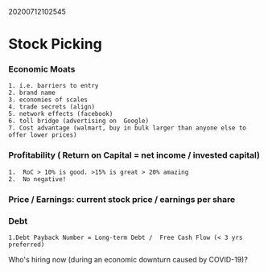 20200712102545

# Stock Picking

### **Economic Moats**
    1. i.e. barriers to entry
    2. brand name
    3. economies of scales
    4. trade secrets (align)
    5. network effects (facebook)
    6. toll bridge (advertising on  Google)
    7. Cost advantage (walmart, buy in bulk larger than anyone else to offer lower prices)

### **Profitability** ( Return on Capital = net income / invested capital)
    1.  RoC > 10% is good. >15% is great > 20% amazing
    2.  No negative!


### **Price / Earnings: current stock price / earnings per share** 

### **Debt**
    1.Debt Payback Number = Long-term Debt /  Free Cash Flow (< 3 yrs preferred)


Who's hiring now (during an economic downturn caused by COVID-19)?